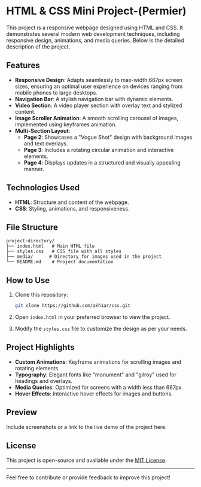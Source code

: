 # HTML & CSS Mini Project-(Permier)

This project is a responsive webpage designed using HTML and CSS. It demonstrates several modern web development techniques, including responsive design, animations, and media queries. Below is the detailed description of the project.

## Features

- **Responsive Design**: Adapts seamlessly to max-width:667px screen sizes, ensuring an optimal user experience on devices ranging from mobile phones to large desktops.
- **Navigation Bar**: A stylish navigation bar with dynamic elements.
- **Video Section**: A video player section with overlay text and stylized content.
- **Image Scroller Animation**: A smooth scrolling carousel of images, implemented using keyframes animation.
- **Multi-Section Layout**: 
  - **Page 2**: Showcases a "Vogue Shot" design with background images and text overlays.
  - **Page 3**: Includes a rotating circular animation and interactive elements.
  - **Page 4**: Displays updates in a structured and visually appealing manner.

## Technologies Used

- **HTML**: Structure and content of the webpage.
- **CSS**: Styling, animations, and responsiveness.

## File Structure

```
project-directory/
├── index.html   # Main HTML file
├── styles.css   # CSS file with all styles
├── media/      # Directory for images used in the project
└── README.md    # Project documentation
```

## How to Use

1. Clone this repository:
   ```bash
   git clone https://github.com/akh1ar/css.git
   ```

2. Open `index.html` in your preferred browser to view the project.

3. Modify the `styles.css` file to customize the design as per your needs.

## Project Highlights

- **Custom Animations**: Keyframe animations for scrolling images and rotating elements.
- **Typography**: Elegant fonts like "monument" and "gilroy" used for headings and overlays.
- **Media Queries**: Optimized for screens with a width less than 667px.
- **Hover Effects**: Interactive hover effects for images and buttons.

## Preview

Include screenshots or a link to the live demo of the project here.

## License

This project is open-source and available under the [MIT License](LICENSE).

---

Feel free to contribute or provide feedback to improve this project!
